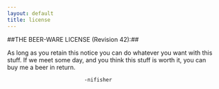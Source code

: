 ```yaml
---
layout: default
title: license
---
```


##THE BEER-WARE LICENSE (Revision 42):##     

As long as you retain this notice you can do whatever you want with this  
stuff. If we meet some day, and you think this stuff is worth it, you can  
buy me a beer in return.   
  
                             -nifisher
